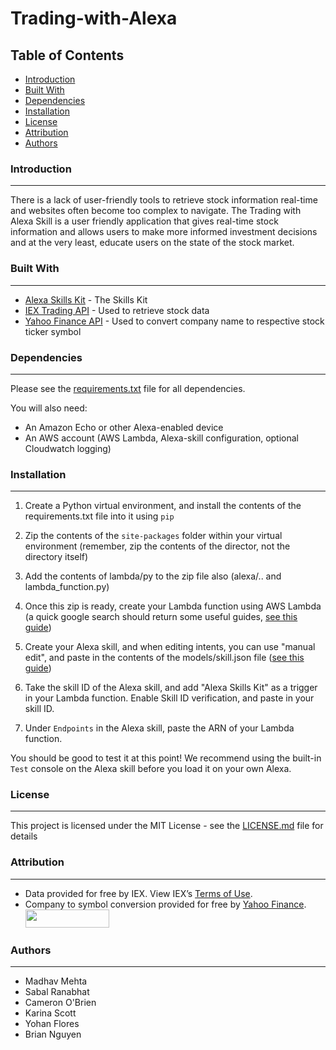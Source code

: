 # Trading-with-Alexa


## Table of Contents
   
 * [Introduction](#introduction)
 * [Built With](#built-with)
 * [Dependencies](#dependencies)
 * [Installation](#installation)
 * [License](#license)
 * [Attribution](#attribution)
 * [Authors](#authors)


### Introduction
------------

 There is a lack of user-friendly tools to retrieve stock information real-time and websites often become too complex to navigate. The Trading with Alexa Skill is a user friendly application that gives real-time stock information and allows users to make more informed investment decisions and at the very least, educate users on the state of the stock market.

### Built With
------------

 * [Alexa Skills Kit](https://developer.amazon.com/alexa-skills-kit "Alexa Skill Kit Homepage") - The Skills Kit
 * [IEX Trading API](https://iextrading.com/developer/docs/ "IEX API Documentation") - Used to retrieve stock data
 * [Yahoo Finance API](https://finance.yahoo.com/ "Yahoo Finance Homepage") - Used to convert company name to respective stock ticker symbol

### Dependencies
----------------

Please see the [requirements.txt](requirements.txt) file for all dependencies.

You will also need:
   * An Amazon Echo or other Alexa-enabled device
   * An AWS account (AWS Lambda, Alexa-skill configuration, optional Cloudwatch logging)

### Installation
----------------
1. Create a Python virtual environment, and install the contents of the requirements.txt file into it using `pip`

2. Zip the contents of the `site-packages` folder within your virtual environment (remember, zip the contents of the director, not the directory itself)

3. Add the contents of lambda/py to the zip file also (alexa/.. and lambda_function.py)

4. Once this zip is ready, create your Lambda function using AWS Lambda (a quick google search should return some useful guides, [see this guide](https://github.com/alexa/skill-sample-python-city-guide/blob/master/instructions/2-lambda-function.md))

5. Create your Alexa skill, and when editing intents, you can use "manual edit", and paste in the contents of the models/skill.json file ([see this guide](https://github.com/alexa/skill-sample-python-city-guide/blob/master/instructions/1-voice-user-interface.md))

6. Take the skill ID of the Alexa skill, and add "Alexa Skills Kit" as a trigger in your Lambda function. Enable Skill ID verification, and paste in your skill ID.

7. Under `Endpoints` in the Alexa skill, paste the ARN of your Lambda function.

You should be good to test it at this point! We recommend using the built-in `Test` console on the Alexa skill before you load it on your own Alexa. 

### License
-----------

This project is licensed under the MIT License - see the [LICENSE.md](LICENSE) file for details

### Attribution
---------------

 * Data provided for free by IEX. View IEX’s [Terms of Use](https://iextrading.com/api-exhibit-a/ "IEX Terms of Use").
 * Company to symbol conversion provided for free by [Yahoo Finance](https://finance.yahoo.com/ "Yahoo Finance Homepage").
 <a href="https://finance.yahoo.com/" target="_blank"> <img src="https://poweredby.yahoo.com/purple.png" width="134" height="29"/> </a>

### Authors
-----------

 * Madhav Mehta
 * Sabal Ranabhat
 * Cameron O'Brien
 * Karina Scott
 * Yohan Flores
 * Brian Nguyen
